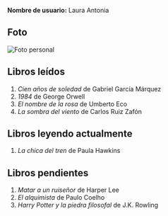 **Nombre de usuario:** Laura Antonia

## Foto 
![Foto personal](https://upload.wikimedia.org/wikipedia/commons/thumb/d/d9/AV0A1987_Laura_Roge.jpg/800px-AV0A1987_Laura_Roge.jpg) 

## Libros leídos
1. *Cien años de soledad* de Gabriel García Márquez  
2. *1984* de George Orwell  
3. *El nombre de la rosa* de Umberto Eco  
4. *La sombra del viento* de Carlos Ruiz Zafón

## Libros leyendo actualmente
1. *La chica del tren* de Paula Hawkins  

## Libros pendientes
1. *Matar a un ruiseñor* de Harper Lee  
2. *El alquimista* de Paulo Coelho  
3. *Harry Potter y la piedra filosofal* de J.K. Rowling  

